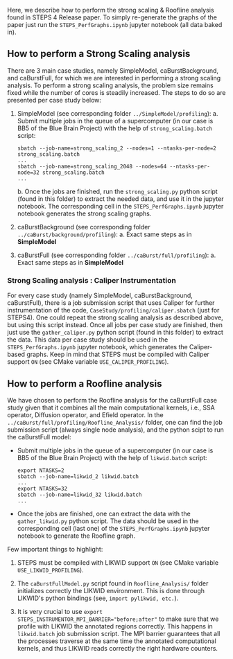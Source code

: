 Here, we describe how to perform the strong scaling & Roofline analysis found in STEPS 4 Release paper. To simply re-generate the graphs of the paper just run the `STEPS_PerfGraphs.ipynb` jupyter notebook (all data baked in).

## How to perform a Strong Scaling analysis

There are 3 main case studies, namely SimpleModel, caBurstBackground, and caBurstFull, for which we are interested in performing a strong scaling analysis. To perform a strong scaling analysis, the problem size remains fixed while the number of cores is steadily increased. The steps to do so are presented per case study below:

1. SimpleModel (see corresponding folder `../SimpleModel/profiling`):
    a. Submit multiple jobs in the queue of a supercomputer (in our case is BB5 of the Blue Brain Project) with the help of `strong_scaling.batch` script:
    ```
    sbatch --job-name=strong_scaling_2 --nodes=1 --ntasks-per-node=2 strong_scaling.batch
    ...
    sbatch --job-name=strong_scaling_2048 --nodes=64 --ntasks-per-node=32 strong_scaling.batch
    ...
    ```
    b. Once the jobs are finished, run the `strong_scaling.py` python script (found in this folder) to extract the needed data, and use it in the jupyter notebook. The corresponding cell in the `STEPS_PerfGraphs.ipynb` jupyter notebook generates the strong scaling graphs.

2. caBurstBackground (see corresponding folder `../caBurst/background/profiling`):
    a. Exact same steps as in **SimpleModel**

3. caBurstFull (see corresponding folder `../caBurst/full/profiling`):
    a. Exact same steps as in **SimpleModel**

### Strong Scaling analysis : Caliper Instrumentation

For every case study (namely SimpleModel, caBurstBackground, caBurstFull), there is a job submission script that uses Caliper for further instrumentation of the code, `CaseStudy/profiling/caliper.sbatch` (just for STEPS4). One could repeat the strong scaling analysis as described above, but using this script instead. Once all jobs per case study are finished, then just use the `gather_caliper.py` python script (found in this folder) to extract the data. This data per case study should be used in the `STEPS_PerfGraphs.ipynb` jupyter notebook, which generates the Caliper-based graphs. Keep in mind that STEPS must be compiled with Caliper support `ON` (see CMake variable `USE_CALIPER_PROFILING`).

## How to perform a Roofline analysis

We have chosen to perform the Roofline analysis for the caBurstFull case study given that it combines all the main computational kernels, i.e., SSA operator, Diffusion operator, and Efield operator. In the `../caBurst/full/profiling/Roofline_Analysis/` folder, one can find the job submission script (always single node analysis), and the python scipt to run the caBurstFull model:

* Submit multiple jobs in the queue of a supercomputer (in our case is BB5 of the Blue Brain Project) with the help of `likwid.batch` script:
    ```
    export NTASKS=2 
    sbatch --job-name=likwid_2 likwid.batch
    ...
    export NTASKS=32 
    sbatch --job-name=likwid_32 likwid.batch
    ...
    ```

* Once the jobs are finished, one can extract the data with the `gather_likwid.py` python script. The data should be used in the corresponding cell (last one) of the `STEPS_PerfGraphs.ipynb` jupyter notebook to generate the Roofline graph.

Few important things to highlight:
1. STEPS must be compiled with LIKWID support `ON` (see CMake variable `USE_LIKWID_PROFILING`).

2. The `caBurstFullModel.py` script found in `Roofline_Analysis/` folder initializes correctly the LIKWID environment. This is done through LIKWID's python bindings (see, `import pylikwid, etc.`).

3. It is very crucial to use `export STEPS_INSTRUMENTOR_MPI_BARRIER="before;after"` to make sure that we profile with LIKWID the annotated regions correctly. This happens in `likwid.batch` job submission script. The MPI barrier guarantees that all the processes traverse at the same time the annotated computational kernels, and thus LIKWID reads correctly the right hardware counters.
